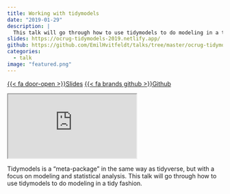 ```yaml
---
title: Working with tidymodels
date: "2019-01-29"
description: |
  This talk will go through how to use tidymodels to do modeling in a tidy fashion.
slides: https://ocrug-tidymodels-2019.netlify.app/
github: https://github.com/EmilHvitfeldt/talks/tree/master/ocrug-tidymodels-2019
categories:
  - talk
image: "featured.png"
---
```


<a href="https://ocrug-tidymodels-2019.netlify.app/" class="listing-slides btn-links">{{< fa door-open >}}Slides<a>
<a href="https://github.com/EmilHvitfeldt/talks/tree/master/ocrug-tidymodels-2019" class="listing-github btn-links">{{< fa brands github >}}Github<a>
      
<iframe class="slide-deck" src="https://ocrug-tidymodels-2019.netlify.app/"></iframe>

Tidymodels is a “meta-package” in the same way as tidyverse, but with a focus on modeling and statistical analysis. This talk will go through how to use tidymodels to do modeling in a tidy fashion.
